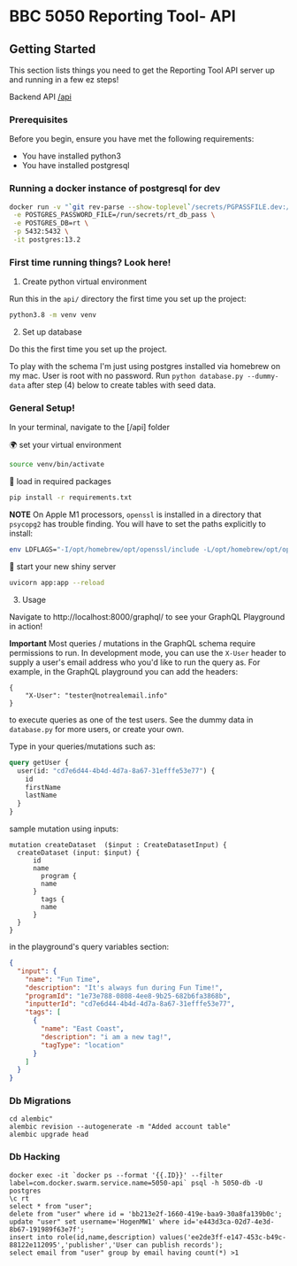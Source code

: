 # BBC 5050 Reporting Tool- API

## Getting Started

This section lists things you need to get the Reporting Tool API server up and running in a few ez steps!

Backend API
[/api](api)

### Prerequisites

Before you begin, ensure you have met the following requirements:

- You have installed python3
- You have installed postgresql

### Running a docker instance of postgresql for dev

```bash
docker run -v "`git rev-parse --show-toplevel`/secrets/PGPASSFILE.dev:/run/secrets/rt_db_pass"\
 -e POSTGRES_PASSWORD_FILE=/run/secrets/rt_db_pass \
 -e POSTGRES_DB=rt \
 -p 5432:5432 \
 -it postgres:13.2
```

### First time running things? Look here!

1. Create python virtual environment

Run this in the `api/` directory the first time you set up the project:

```bash
python3.8 -m venv venv
```

2. Set up database

Do this the first time you set up the project.

To play with the schema I'm just using postgres installed via homebrew on my mac. User is root with no password. Run `python database.py --dummy-data` after step (4) below to create tables with seed data.

### General Setup!

In your terminal, navigate to the [/api] folder

🌍 set your virtual environment

```bash
source venv/bin/activate
```

🚧 load in required packages

```bash
pip install -r requirements.txt
```

**NOTE** On Apple M1 processors, `openssl` is installed in a directory that `psycopg2` has trouble finding.
You will have to set the paths explicitly to install:

```bash
env LDFLAGS="-I/opt/homebrew/opt/openssl/include -L/opt/homebrew/opt/openssl/lib"
```

🏁 start your new shiny server

```bash
uvicorn app:app --reload
```

3. Usage

Navigate to http://localhost:8000/graphql/ to see your GraphQL Playground in action!

**Important** Most queries / mutations in the GraphQL schema require permissions to run.
In development mode, you can use the `X-User` header to supply a user's email address who
you'd like to run the query as. For example, in the GraphQL playground you can add the headers:

```
{
    "X-User": "tester@notrealemail.info"
}
```

to execute queries as one of the test users.
See the dummy data in `database.py` for more users, or create your own.

Type in your queries/mutations such as:

```graphql
query getUser {
  user(id: "cd7e6d44-4b4d-4d7a-8a67-31efffe53e77") {
    id
    firstName
    lastName
  }
}
```

sample mutation using inputs:

```
mutation createDataset  ($input : CreateDatasetInput) {
  createDataset (input: $input) {
      id
      name
    	program {
        name
      }
    	tags {
        name
      }
  }
}
```

in the playground's query variables section:

```json
{
  "input": {
    "name": "Fun Time",
    "description": "It's always fun during Fun Time!",
    "programId": "1e73e788-0808-4ee8-9b25-682b6fa3868b",
    "inputterId": "cd7e6d44-4b4d-4d7a-8a67-31efffe53e77",
    "tags": [
      {
        "name": "East Coast",
        "description": "i am a new tag!",
        "tagType": "location"
      }
    ]
  }
}
```

### Db Migrations

```shell
cd alembic"
alembic revision --autogenerate -m "Added account table"
alembic upgrade head
```

### Db Hacking

```shell
docker exec -it `docker ps --format '{{.ID}}' --filter label=com.docker.swarm.service.name=5050-api` psql -h 5050-db -U postgres
\c rt
select * from "user";
delete from "user" where id = 'bb213e2f-1660-419e-baa9-30a8fa139b0c';
update "user" set username='HogenMW1' where id='e443d3ca-02d7-4e3d-8b67-191989f63e7f';
insert into role(id,name,description) values('ee2de3ff-e147-453c-b49c-88122e112095','publisher','User can publish records');
select email from "user" group by email having count(*) >1
```
